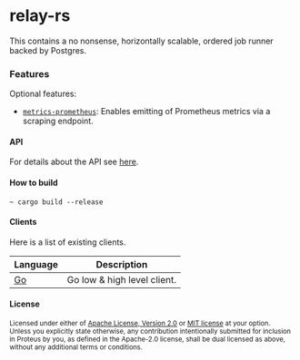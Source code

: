 # relay-rs

This contains a no nonsense, horizontally scalable, ordered job runner backed by Postgres.

### Features
Optional features:
- [`metrics-prometheus`][]: Enables emitting of Prometheus metrics via a scraping endpoint.

[`metrics-prometheus`]: https://crates.io/crates/metrics-exporter-prometheus

#### API
For details about the API see [here](./API.md). 

#### How to build
```shell
~ cargo build --release
```

#### Clients
Here is a list of existing clients.

| Language | Description                 |
|----------|-----------------------------|
| [Go](https://github.com/go-playground/relay-client-go)   | Go low & high level client. |


#### License

<sup>
Licensed under either of <a href="LICENSE-APACHE">Apache License, Version
2.0</a> or <a href="LICENSE-MIT">MIT license</a> at your option.
</sup>

<br>

<sub>
Unless you explicitly state otherwise, any contribution intentionally submitted
for inclusion in Proteus by you, as defined in the Apache-2.0 license, shall be
dual licensed as above, without any additional terms or conditions.
</sub>
